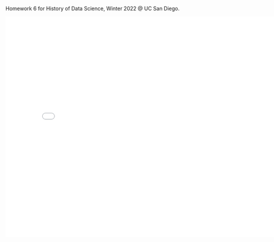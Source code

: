 Homework 6 for History of Data Science, Winter 2022 @ UC San Diego.

<iframe src='/snow-map.html' width=800 height=600 frameBorder=0></iframe>